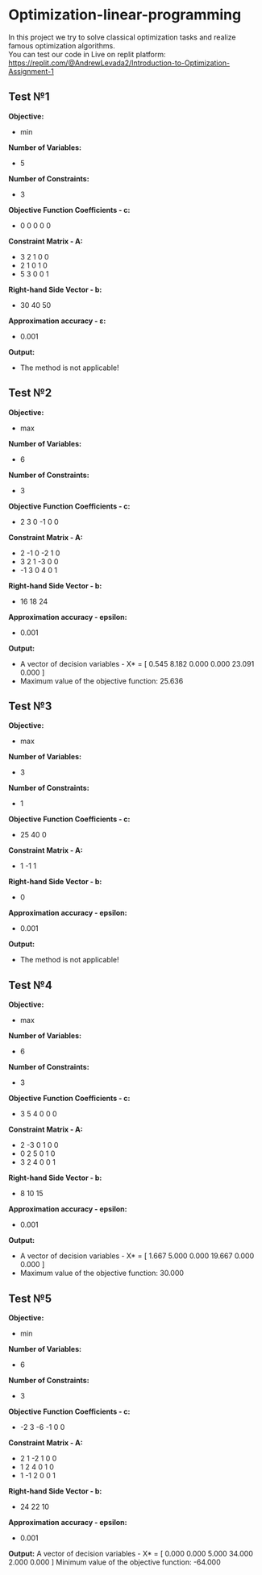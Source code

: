 # Optimization-linear-programming
In this project we try to solve classical optimization tasks and realize famous optimization algorithms. \
You can test our code in Live on replit platform: https://replit.com/@AndrewLevada2/Introduction-to-Optimization-Assignment-1

## Test №1
**Objective:**
- min

**Number of Variables:**
- 5

**Number of Constraints:**
- 3

**Objective Function Coefficients - c:**
- 0 0 0 0 0

**Constraint Matrix - A:**
- 3 2 1 0 0
- 2 1 0 1 0
- 5 3 0 0 1

**Right-hand Side Vector - b:**
- 30 40 50

**Approximation accuracy - ε:**
- 0.001

**Output:**
- The method is not applicable!

## Test №2
**Objective:**
- max

**Number of Variables:**
- 6

**Number of Constraints:**
- 3

**Objective Function Coefficients - c:**
- 2 3 0 -1 0 0

**Constraint Matrix - A:**
- 2 -1 0 -2 1 0
- 3 2 1 -3 0 0
- -1 3 0 4 0 1

**Right-hand Side Vector - b:**
- 16 18 24

**Approximation accuracy - epsilon:**
- 0.001

**Output:**
- A vector of decision variables - X* =
  [
  0.545
  8.182
  0.000
  0.000
  23.091
  0.000
  ]
- Maximum value of the objective function: 25.636

## Test №3
**Objective:**
- max

**Number of Variables:**
- 3

**Number of Constraints:**
- 1

**Objective Function Coefficients - c:**
- 25 40 0

**Constraint Matrix - A:**
- 1 -1 1

**Right-hand Side Vector - b:**
- 0

**Approximation accuracy - epsilon:**
- 0.001

**Output:**
- The method is not applicable!

## Test №4
**Objective:**
- max

**Number of Variables:**
- 6

**Number of Constraints:**
- 3

**Objective Function Coefficients - c:**
- 3 5 4 0 0 0

**Constraint Matrix - A:**
- 2 -3 0 1 0 0
- 0 2 5 0 1 0
- 3 2 4 0 0 1

**Right-hand Side Vector - b:**
- 8 10 15

**Approximation accuracy - epsilon:**
- 0.001

**Output:**
- A vector of decision variables - X* =
  [
  1.667
  5.000
  0.000
  19.667
  0.000
  0.000
  ]
- Maximum value of the objective function: 30.000

## Test №5
**Objective:**
- min

**Number of Variables:**
- 6

**Number of Constraints:**
- 3

**Objective Function Coefficients - c:**
- -2 3 -6 -1 0 0

**Constraint Matrix - A:**
- 2 1 -2 1 0 0
- 1 2 4 0 1 0
- 1 -1 2 0 0 1

**Right-hand Side Vector - b:**
- 24 22 10
  
**Approximation accuracy - epsilon:**
- 0.001

**Output:**
A vector of decision variables - X* =
  [
  0.000
  0.000
  5.000
  34.000
  2.000
  0.000
  ]
Minimum value of the objective function: -64.000
